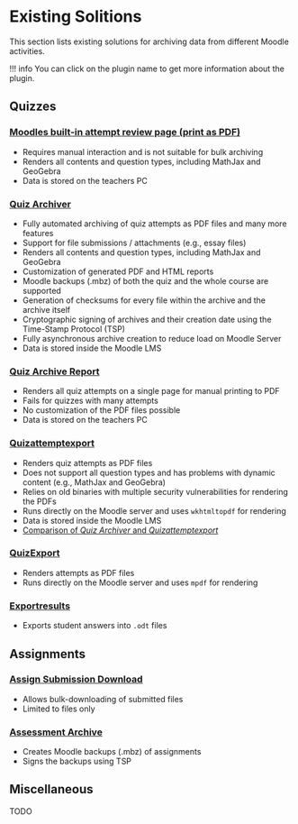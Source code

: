 # Existing Solitions

This section lists existing solutions for archiving data from different Moodle activities.

!!! info
    You can click on the plugin name to get more information about the plugin.


## Quizzes


### [Moodles built-in attempt review page (print as PDF)](https://docs.moodle.org/en/Quiz_reports)

- Requires manual interaction and is not suitable for bulk archiving
- Renders all contents and question types, including MathJax and GeoGebra
- Data is stored on the teachers PC
 

### [Quiz Archiver](https://moodle.org/plugins/quiz_archiver)

- Fully automated archiving of quiz attempts as PDF files and many more features
- Support for file submissions / attachments (e.g., essay files)
- Renders all contents and question types, including MathJax and GeoGebra
- Customization of generated PDF and HTML reports
- Moodle backups (.mbz) of both the quiz and the whole course are supported
- Generation of checksums for every file within the archive and the archive itself
- Cryptographic signing of archives and their creation date using the Time-Stamp Protocol (TSP)
- Fully asynchronous archive creation to reduce load on Moodle Server
- Data is stored inside the Moodle LMS


### [Quiz Archive Report](https://moodle.org/plugins/quiz_archive)

- Renders all quiz attempts on a single page for manual printing to PDF
- Fails for quizzes with many attempts
- No customization of the PDF files possible
- Data is stored on the teachers PC


### [Quizattemptexport](https://github.com/MoodleNRW/moodle-local_quizattemptexport)

- Renders quiz attempts as PDF files
- Does not support all question types and has problems with dynamic content (e.g., MathJax and GeoGebra)
- Relies on old binaries with multiple security vulnerabilities for rendering the PDFs
- Runs directly on the Moodle server and uses `wkhtmltopdf` for rendering
- Data is stored inside the Moodle LMS
- [Comparison of _Quiz Archiver_ and _Quizattemptexport_](https://moodlenrw.de/course/view.php?id=125)

### [QuizExport](https://moodle.org/plugins/quiz_export)

- Renders attempts as PDF files
- Runs directly on the Moodle server and uses `mpdf` for rendering


### [Exportresults](https://moodle.org/plugins/quiz_exportresults)

- Exports student answers into `.odt` files


## Assignments


### [Assign Submission Download](https://moodle.org/plugins/local_assignsubmission_download)

- Allows bulk-downloading of submitted files
- Limited to files only

### [Assessment Archive](https://github.com/innocampus/moodle-local_assessment_archive)

- Creates Moodle backups (.mbz) of assignments
- Signs the backups using TSP


## Miscellaneous

TODO
